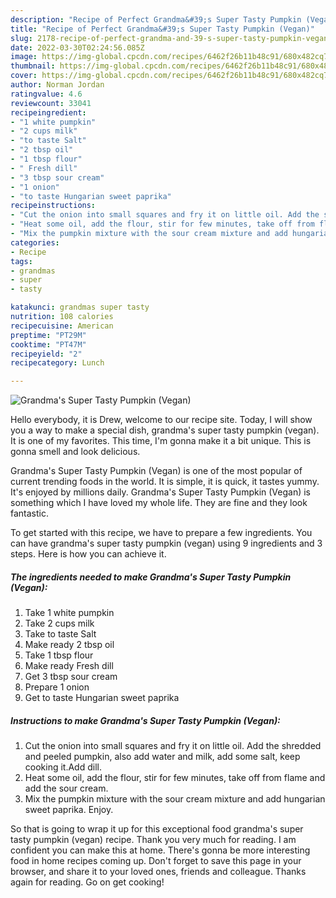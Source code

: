 ```yaml
---
description: "Recipe of Perfect Grandma&#39;s Super Tasty Pumpkin (Vegan)"
title: "Recipe of Perfect Grandma&#39;s Super Tasty Pumpkin (Vegan)"
slug: 2178-recipe-of-perfect-grandma-and-39-s-super-tasty-pumpkin-vegan
date: 2022-03-30T02:24:56.085Z
image: https://img-global.cpcdn.com/recipes/6462f26b11b48c91/680x482cq70/grandmas-super-tasty-pumpkin-vegan-recipe-main-photo.jpg
thumbnail: https://img-global.cpcdn.com/recipes/6462f26b11b48c91/680x482cq70/grandmas-super-tasty-pumpkin-vegan-recipe-main-photo.jpg
cover: https://img-global.cpcdn.com/recipes/6462f26b11b48c91/680x482cq70/grandmas-super-tasty-pumpkin-vegan-recipe-main-photo.jpg
author: Norman Jordan
ratingvalue: 4.6
reviewcount: 33041
recipeingredient:
- "1 white pumpkin"
- "2 cups milk"
- "to taste Salt"
- "2 tbsp oil"
- "1 tbsp flour"
- " Fresh dill"
- "3 tbsp sour cream"
- "1 onion"
- "to taste Hungarian sweet paprika"
recipeinstructions:
- "Cut the onion into small squares and fry it on little oil. Add the shredded and peeled pumpkin, also add water and milk, add some salt, keep cooking it.Add dill."
- "Heat some oil, add the flour, stir for few minutes, take off from flame and add the sour cream."
- "Mix the pumpkin mixture with the sour cream mixture and add hungarian sweet paprika. Enjoy."
categories:
- Recipe
tags:
- grandmas
- super
- tasty

katakunci: grandmas super tasty 
nutrition: 108 calories
recipecuisine: American
preptime: "PT29M"
cooktime: "PT47M"
recipeyield: "2"
recipecategory: Lunch

---
```



![Grandma's Super Tasty Pumpkin (Vegan)](https://img-global.cpcdn.com/recipes/6462f26b11b48c91/680x482cq70/grandmas-super-tasty-pumpkin-vegan-recipe-main-photo.jpg)

Hello everybody, it is Drew, welcome to our recipe site. Today, I will show you a way to make a special dish, grandma's super tasty pumpkin (vegan). It is one of my favorites. This time, I'm gonna make it a bit unique. This is gonna smell and look delicious.



Grandma's Super Tasty Pumpkin (Vegan) is one of the most popular of current trending foods in the world. It is simple, it is quick, it tastes yummy. It's enjoyed by millions daily. Grandma's Super Tasty Pumpkin (Vegan) is something which I have loved my whole life. They are fine and they look fantastic.


To get started with this recipe, we have to prepare a few ingredients. You can have grandma's super tasty pumpkin (vegan) using 9 ingredients and 3 steps. Here is how you can achieve it.

<!--inarticleads1-->

##### The ingredients needed to make Grandma's Super Tasty Pumpkin (Vegan):

1. Take 1 white pumpkin
1. Take 2 cups milk
1. Take to taste Salt
1. Make ready 2 tbsp oil
1. Take 1 tbsp flour
1. Make ready  Fresh dill
1. Get 3 tbsp sour cream
1. Prepare 1 onion
1. Get to taste Hungarian sweet paprika




<!--inarticleads2-->

##### Instructions to make Grandma's Super Tasty Pumpkin (Vegan):

1. Cut the onion into small squares and fry it on little oil. Add the shredded and peeled pumpkin, also add water and milk, add some salt, keep cooking it.Add dill.
1. Heat some oil, add the flour, stir for few minutes, take off from flame and add the sour cream.
1. Mix the pumpkin mixture with the sour cream mixture and add hungarian sweet paprika. Enjoy.




So that is going to wrap it up for this exceptional food grandma's super tasty pumpkin (vegan) recipe. Thank you very much for reading. I am confident you can make this at home. There's gonna be more interesting food in home recipes coming up. Don't forget to save this page in your browser, and share it to your loved ones, friends and colleague. Thanks again for reading. Go on get cooking!
